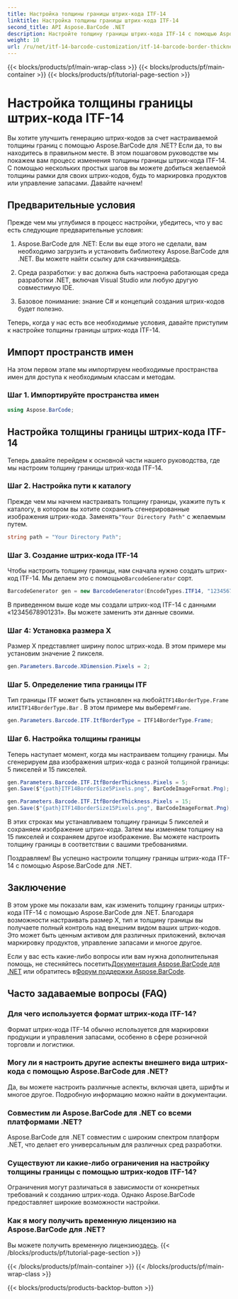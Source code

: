 ```yaml
---
title: Настройка толщины границы штрих-кода ITF-14
linktitle: Настройка толщины границы штрих-кода ITF-14
second_title: API Aspose.BarCode .NET
description: Настройте толщину границы штрих-кода ITF-14 с помощью Aspose.BarCode для .NET. Пошаговое руководство по созданию бесшовного штрих-кода.
weight: 10
url: /ru/net/itf-14-barcode-customization/itf-14-barcode-border-thickness-customization/
---
```


{{< blocks/products/pf/main-wrap-class >}}
{{< blocks/products/pf/main-container >}}
{{< blocks/products/pf/tutorial-page-section >}}

# Настройка толщины границы штрих-кода ITF-14


Вы хотите улучшить генерацию штрих-кодов за счет настраиваемой толщины границ с помощью Aspose.BarCode для .NET? Если да, то вы находитесь в правильном месте. В этом пошаговом руководстве мы покажем вам процесс изменения толщины границы штрих-кода ITF-14. С помощью нескольких простых шагов вы можете добиться желаемой толщины рамки для своих штрих-кодов, будь то маркировка продуктов или управление запасами. Давайте начнем!

## Предварительные условия

Прежде чем мы углубимся в процесс настройки, убедитесь, что у вас есть следующие предварительные условия:

1.  Aspose.BarCode для .NET: Если вы еще этого не сделали, вам необходимо загрузить и установить библиотеку Aspose.BarCode для .NET. Вы можете найти ссылку для скачивания[здесь](https://releases.aspose.com/barcode/net/).

2. Среда разработки: у вас должна быть настроена работающая среда разработки .NET, включая Visual Studio или любую другую совместимую IDE.

3. Базовое понимание: знание C# и концепций создания штрих-кодов будет полезно.

Теперь, когда у нас есть все необходимые условия, давайте приступим к настройке толщины границы штрих-кода ITF-14.

## Импорт пространств имен

На этом первом этапе мы импортируем необходимые пространства имен для доступа к необходимым классам и методам.

### Шаг 1. Импортируйте пространства имен

```csharp
using Aspose.BarCode;
```

## Настройка толщины границы штрих-кода ITF-14

Теперь давайте перейдем к основной части нашего руководства, где мы настроим толщину границы штрих-кода ITF-14.

### Шаг 2. Настройка пути к каталогу

 Прежде чем мы начнем настраивать толщину границы, укажите путь к каталогу, в котором вы хотите сохранить сгенерированные изображения штрих-кода. Заменять`"Your Directory Path"` с желаемым путем.

```csharp
string path = "Your Directory Path";
```

### Шаг 3. Создание штрих-кода ITF-14

 Чтобы настроить толщину границы, нам сначала нужно создать штрих-код ITF-14. Мы делаем это с помощью`BarcodeGenerator` сорт.

```csharp
BarcodeGenerator gen = new BarcodeGenerator(EncodeTypes.ITF14, "12345678901231");
```

В приведенном выше коде мы создали штрих-код ITF-14 с данными «12345678901231». Вы можете заменить эти данные своими.

### Шаг 4: Установка размера X

Размер X представляет ширину полос штрих-кода. В этом примере мы установим значение 2 пикселя.

```csharp
gen.Parameters.Barcode.XDimension.Pixels = 2;
```

### Шаг 5. Определение типа границы ITF

 Тип границы ITF может быть установлен на любой`ITF14BorderType.Frame` или`ITF14BorderType.Bar` . В этом примере мы выберем`Frame`.

```csharp
gen.Parameters.Barcode.ITF.ItfBorderType = ITF14BorderType.Frame;
```

### Шаг 6. Настройка толщины границы

Теперь наступает момент, когда мы настраиваем толщину границы. Мы сгенерируем два изображения штрих-кода с разной толщиной границы: 5 пикселей и 15 пикселей.

```csharp
gen.Parameters.Barcode.ITF.ItfBorderThickness.Pixels = 5;
gen.Save($"{path}ITF14BorderSize5Pixels.png", BarCodeImageFormat.Png);

gen.Parameters.Barcode.ITF.ItfBorderThickness.Pixels = 15;
gen.Save($"{path}ITF14BorderSize15Pixels.png", BarCodeImageFormat.Png);
```

В этих строках мы устанавливаем толщину границы 5 пикселей и сохраняем изображение штрих-кода. Затем мы изменяем толщину на 15 пикселей и сохраняем другое изображение. Вы можете настроить толщину границы в соответствии с вашими требованиями.

Поздравляем! Вы успешно настроили толщину границы штрих-кода ITF-14 с помощью Aspose.BarCode для .NET.

## Заключение

В этом уроке мы показали вам, как изменить толщину границы штрих-кода ITF-14 с помощью Aspose.BarCode для .NET. Благодаря возможности настраивать размер X, тип и толщину границы вы получаете полный контроль над внешним видом ваших штрих-кодов. Это может быть ценным активом для различных приложений, включая маркировку продуктов, управление запасами и многое другое.

 Если у вас есть какие-либо вопросы или вам нужна дополнительная помощь, не стесняйтесь посетить[Документация Aspose.BarCode для .NET](https://reference.aspose.com/barcode/net/) или обратитесь в[Форум поддержки Aspose.BarCode](https://forum.aspose.com/c/barcode/13).

## Часто задаваемые вопросы (FAQ)

### Для чего используется формат штрих-кода ITF-14?
Формат штрих-кода ITF-14 обычно используется для маркировки продукции и управления запасами, особенно в сфере розничной торговли и логистики.

### Могу ли я настроить другие аспекты внешнего вида штрих-кода с помощью Aspose.BarCode для .NET?
Да, вы можете настроить различные аспекты, включая цвета, шрифты и многое другое. Подробную информацию можно найти в документации.

### Совместим ли Aspose.BarCode для .NET со всеми платформами .NET?
Aspose.BarCode для .NET совместим с широким спектром платформ .NET, что делает его универсальным для различных сред разработки.

### Существуют ли какие-либо ограничения на настройку толщины границы с помощью штрих-кодов ITF-14?
Ограничения могут различаться в зависимости от конкретных требований к созданию штрих-кода. Однако Aspose.BarCode предоставляет широкие возможности настройки.

### Как я могу получить временную лицензию на Aspose.BarCode для .NET?
 Вы можете получить временную лицензию[здесь](https://purchase.aspose.com/temporary-license/).
{{< /blocks/products/pf/tutorial-page-section >}}

{{< /blocks/products/pf/main-container >}}
{{< /blocks/products/pf/main-wrap-class >}}

{{< blocks/products/products-backtop-button >}}
